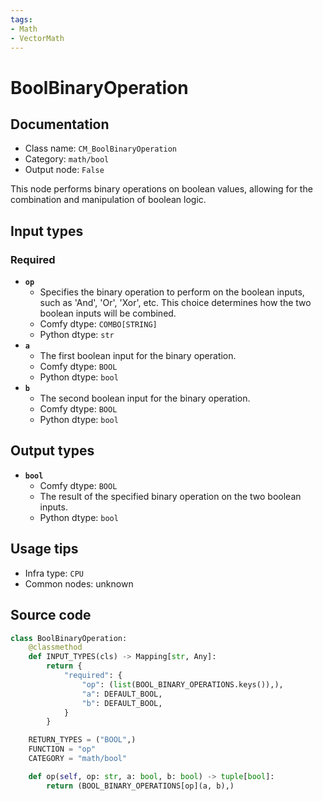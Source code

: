 ```yaml
---
tags:
- Math
- VectorMath
---
```


# BoolBinaryOperation
## Documentation
- Class name: `CM_BoolBinaryOperation`
- Category: `math/bool`
- Output node: `False`

This node performs binary operations on boolean values, allowing for the combination and manipulation of boolean logic.
## Input types
### Required
- **`op`**
    - Specifies the binary operation to perform on the boolean inputs, such as 'And', 'Or', 'Xor', etc. This choice determines how the two boolean inputs will be combined.
    - Comfy dtype: `COMBO[STRING]`
    - Python dtype: `str`
- **`a`**
    - The first boolean input for the binary operation.
    - Comfy dtype: `BOOL`
    - Python dtype: `bool`
- **`b`**
    - The second boolean input for the binary operation.
    - Comfy dtype: `BOOL`
    - Python dtype: `bool`
## Output types
- **`bool`**
    - Comfy dtype: `BOOL`
    - The result of the specified binary operation on the two boolean inputs.
    - Python dtype: `bool`
## Usage tips
- Infra type: `CPU`
- Common nodes: unknown


## Source code
```python
class BoolBinaryOperation:
    @classmethod
    def INPUT_TYPES(cls) -> Mapping[str, Any]:
        return {
            "required": {
                "op": (list(BOOL_BINARY_OPERATIONS.keys()),),
                "a": DEFAULT_BOOL,
                "b": DEFAULT_BOOL,
            }
        }

    RETURN_TYPES = ("BOOL",)
    FUNCTION = "op"
    CATEGORY = "math/bool"

    def op(self, op: str, a: bool, b: bool) -> tuple[bool]:
        return (BOOL_BINARY_OPERATIONS[op](a, b),)

```
